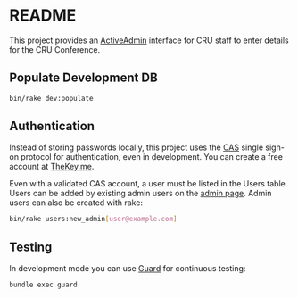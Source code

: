# README

This project provides an [ActiveAdmin](http://activeadmin.info/) interface for
CRU staff to enter details for the CRU Conference.

## Populate Development DB

```sh
bin/rake dev:populate
```

## Authentication

Instead of storing passwords locally, this project uses the
[CAS](https://en.wikipedia.org/wiki/Central_Authentication_Service) single
sign-on protocol for authentication, even in development. You can create a free
account at [TheKey.me](https://thekey.me/cas/service/selfservice?target=signup).

Even with a validated CAS account, a user must be listed in the Users table.
Users can be added by existing admin users on the [admin
page](http://localhost:3000/users). Admin users can also be created with rake:

```sh
bin/rake users:new_admin[user@example.com]
```


## Testing

In development mode you can use [Guard](https://github.com/guard/guard) for
continuous testing:

```sh
bundle exec guard
```
